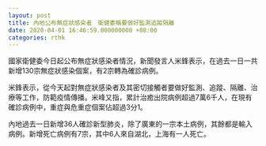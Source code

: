 ```yaml
---
layout: post
title: 內地公布無症狀感染者　衛健委稱要做好監測追蹤隔離
date: 2020-04-01 16:46:59.000000000 +08:00
categories: rthk
---
```


國家衛健委今日起公布無症狀感染者情況，新聞發言人米鋒表示，在過去一日一共新增130宗無症狀感染個案，有2宗轉為確診病例。

米鋒表示，從今天起對無症狀感染者及其密切接觸者要做好監測、追蹤、隔離、治療等工作，防範疫情傳播。米峰又指，累計治癒出院病例超過7萬6千人，在現有確診病例中，重症與危重症個案佔超過3分1。

內地過去一日新增36人確診新型肺炎，除了廣東的一宗本土病例，其餘都是輸入病例。新增死亡病例有7宗，其中6人來自湖北，上海有一人死亡。

